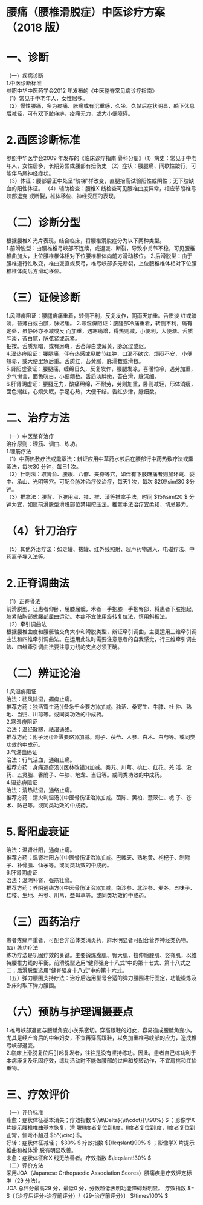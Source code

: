 # 腰痛（腰椎滑脱症）中医诊疗方案 （2018 版）  
# 一、诊断  
（一）疾病诊断  
1.中医诊断标准  
参照中华中医药学会2012 年发布的《中医整脊常见病诊疗指南》  
（1）常见于中老年人，女性居多。  
（2）慢性腰痛，多为痠痛、胀痛或有沉重感，久坐、久站后症状明显，躺下休息后减轻，可有双下肢麻痹，痠痛无力，或大小便障碍。  
# 2.西医诊断标准  
参照中华医学会2009 年发布的《临床诊疗指南·骨科分册》（1）病史：常见于中老年人，女性居多，长期劳累或腰部有扭伤史 （2）症状：腰腿痛、间歇性跛行，可能伴马尾神经症状。  
（3）体征：腰部后正中处呈“阶梯”样改变，直腿抬高试验阳性或阴性；无下肢缺血的阳性体征。 （4）辅助检查：腰椎X 线检查可见腰椎曲度异常，相应节段椎弓峡部退变 或断裂，椎体移位、神经受压的表现。  
# （二）诊断分型  
根据腰椎X 光片表现，结合临床，将腰椎滑脱症分为以下两种类型。  
1.前滑脱型：由腰椎椎弓峡部不连续，或退变、断裂，导致小关节不稳，可见腰椎椎曲加大，上位腰椎椎体相对下位腰椎椎体向前方滑动移位。   2.后滑脱型：由于腰椎退行性改变，椎曲变直或反弓，椎弓峡部多无断裂，上位腰椎椎体相对下位腰椎椎体向后方滑动移位。  
# （三）证候诊断  
1.风湿痹阻证：腰腿痹痛重着，转侧不利，反复发作，阴雨天加重。舌质淡 红或暗淡，苔薄白或白腻，脉迟缓。 2.寒湿痹阻证：腰腿部冷痛重着，转侧不利，痛有定处，虽静卧亦不减或反 而加重，遇寒痛增，得热则减，小便利，大便溏。舌质胖淡，苔白腻，脉弦紧或沉紧。  
拒按。舌质紫暗，或有瘀斑，舌苔薄白或薄黄，脉沉涩或迟。  
4.湿热痹阻证：腰腿痛，伴有热感或见肢节红肿，口渴不欲饮，烦闷不安， 小便短赤，或大便里急后重。舌质红，苔黄腻，脉濡数或滑数。  
5.肾阳虚衰证：腰腿痛，缠绵日久，反复发作，腰腿发凉，喜暖怕冷，遇劳加重，少气懒言，面色晄白，小便频数。舌质淡胖嫩，苔白滑，脉沉细。  
6.肝肾阴虚证：腰腿乏力，酸痛绵绵，不耐劳，劳则加重，卧则减轻，形体消瘦，面色潮红，心烦失眠，手足心热，大便干结。舌红少津，脉细数。  
# 二、治疗方法  
（一）中医整脊治疗  
治疗原则：理筋、调曲、练功。  
1.理筋疗法  
（1）中药热敷疗法或熏蒸法：辨证应用中草药水煎后在腰部行中药热敷疗法或熏蒸法，每次30 分钟，每日1 次。  
（2）针刺法：取肾俞、腰眼、八髎、夹脊等穴，如伴有下肢麻痛者则加环跳、委中、承山、光明等穴。可配合脉冲治疗仪治疗，每天1 次，每次 $20\!\sim\!30 $分钟。  
（3）推拿法：腰背、下肢用点、揉、推、滚等推拿手法，时间 $15\!\sim\!20 $ 分钟为宜，如属前滑脱型滑脱部位禁用按压法。推拿手法治疗宜柔和，切忌暴力。  
# （4）针刀治疗  
（5）其他外治疗法：如走罐、拔罐、红外线照射、超声药物透入、电磁疗法、中药离子导入法等。  
# 2.正脊调曲法  
（1）正脊骨法  
前滑脱型，让患者仰卧，屈膝屈髋，术者一手抱膝一手抱臀部，将患者下肢抱起，膝紧贴胸部做腰部屈曲运动。本症不宜使用旋转复位法，慎用斜扳法。  
（2）牵引调曲法  
根据腰椎曲度和腰骶轴交角大小和滑脱类型，辨证牵引调曲，主要运用三维牵引调曲法和四维牵引调曲法。在运用此法时需要注意患者的自我感觉，行三维牵引调曲法、四维牵引调曲法要注意力线的支点必须正确。  
# （二）辨证论治  
1.风湿痹阻证  
治法：祛风除湿，蠲痹止痛。  
推荐方药：独活寄生汤(《备急千金要方》)加减。独活、桑寄生、牛膝、杜 仲、熟地、当归、川芎等。或同类功效的中成药。  
2.寒湿痹阻证  
治法：温经散寒，祛湿通络。  
推荐方药：附子汤(《金匮要略》)加减。附子、茯苓、人参、白术、白芍等。或同类功效的中成药。  
3.气滞血瘀证  
治法：行气活血，通络止痛。  
推荐方药：身痛逐瘀汤(《医林改错》)加减。秦艽、川芎、桃仁、红花、羌 活、没药、五灵脂、香附子、牛膝、地龙、当归等。或同类功效的中成药。  
4.湿热痹阻证  
治法：清热祛湿，通络止痛。  
推荐方药：清火利湿汤(《中医骨伤证治》)加减。茵陈、黄柏、薏苡仁、栀 子、苍术、防己等。或同类功效的中成药。  
# 5.肾阳虚衰证  
治法：温肾壮阳，通痹止痛。  
推荐方药：温肾壮阳方(《中医骨伤证治》)加减。巴戟天、熟地黄、枸杞子、制附子、补骨脂、仙茅等。或同类功效的中成药。  
6.肝肾阴虚证  
治法：滋阴补肾，强筋壮骨。  
推荐方药：养阴通络方(《中医骨伤证治》)加减。南沙参、北沙参、麦冬、五味子、桂枝、生地、丹参、川芎、益母草等。或同类功效的中成药。  
# （三）西药治疗  
患者疼痛严重者，可配合非甾体类消炎药，麻木明显者可配合营养神经类药物。  
(四) 练功疗法  
练功疗法是巩固疗效的关键。主要锻炼腹肌、臀大肌，拉伸髂腰肌、竖脊肌，以维持腰椎力线的平衡。前滑脱型选用“健脊强身十八式”中的第十七式、第十八式之二；后滑脱型选用“健脊强身十八式”中的第十六式。  
（五）弹力腰围支持疗法：治疗后选用型号合适的弹力腰围进行固定，功能锻炼及卧床时取下弹力腰围。  
# （六）预防与护理调摄要点  
1.椎弓峡部退变与腰骶角变小关系密切。穿高跟鞋的妇女，容易造成腰骶角变小，尤其是经产育后的中年妇女，不宜再穿高跟鞋，以免加重椎弓峡部的应力，造成椎弓峡部退变。  
2.临床上滑脱复位后引起复发者，往往是没有坚持练功。因此，患者自己练功利于本病康复及巩固疗效，练功活动时不能做腰部的过伸和旋转动作，不宜肩挑和扛抬重物。  
# 三、疗效评价  
（一）评价标准  
痊愈：症状体征基本消失；疗效指数 ${\it\Delta}{\it\cdot}{\it90\%} $ ；影像学X 片提示腰椎椎曲基本恢复，滑 脱Ⅲ度者复位到Ⅱ度，Ⅱ度者复位到Ⅰ度，Ⅰ度者复位到正常，侧弯不超过 $5^{\circ} $。  
好转：症状体征减轻； $30\% $ 疗效指数 ${\leqslant}90\% $ ；影像学X 片提示椎曲和椎体滑 脱有明显改善。  
未愈：症状体征和X 线无改善者。疗效指数 $\leqslant\!30\% $  
（二）评价方法  
采用JOA（Japanese Orthopaedic Association Scores）腰痛疾患疗效评定标准（29 分法）。  
JOA 总评分最高29 分，最低0 分，分数越低表明功能障碍越明显。 疗效指数 $= $〔（治疗后评分-治疗前评分）/（29-治疗前评分）〕 $\times100\% $  